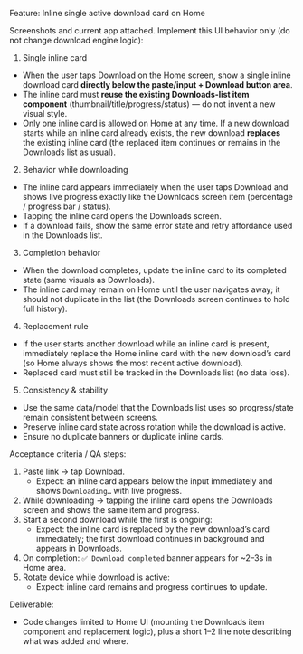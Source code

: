 Feature: Inline single active download card on Home

Screenshots and current app attached. Implement this UI behavior only (do not change download engine logic):

1) Single inline card
- When the user taps Download on the Home screen, show a single inline download card **directly below the paste/input + Download button area**.
- The inline card must **reuse the existing Downloads-list item component** (thumbnail/title/progress/status) — do not invent a new visual style.
- Only one inline card is allowed on Home at any time. If a new download starts while an inline card already exists, the new download **replaces** the existing inline card (the replaced item continues or remains in the Downloads list as usual).

2) Behavior while downloading
- The inline card appears immediately when the user taps Download and shows live progress exactly like the Downloads screen item (percentage / progress bar / status).
- Tapping the inline card opens the Downloads screen.
- If a download fails, show the same error state and retry affordance used in the Downloads list.

3) Completion behavior
- When the download completes, update the inline card to its completed state (same visuals as Downloads).
- The inline card may remain on Home until the user navigates away; it should not duplicate in the list (the Downloads screen continues to hold full history).

4) Replacement rule
- If the user starts another download while an inline card is present, immediately replace the Home inline card with the new download’s card (so Home always shows the most recent active download).
- Replaced card must still be tracked in the Downloads list (no data loss).

5) Consistency & stability
- Use the same data/model that the Downloads list uses so progress/state remain consistent between screens.
- Preserve inline card state across rotation while the download is active.
- Ensure no duplicate banners or duplicate inline cards.

Acceptance criteria / QA steps:
1. Paste link → tap Download.
   - Expect: an inline card appears below the input immediately and shows `Downloading…` with live progress.
2. While downloading → tapping the inline card opens the Downloads screen and shows the same item and progress.
3. Start a second download while the first is ongoing:
   - Expect: the inline card is replaced by the new download’s card immediately; the first download continues in background and appears in Downloads.
4. On completion:
 `✅ Download completed` banner appears for ~2–3s in Home area.
5. Rotate device while download is active:
   - Expect: inline card remains and progress continues to update.

Deliverable:
- Code changes limited to Home UI (mounting the Downloads item component and replacement logic), plus a short 1–2 line note describing what was added and where.
